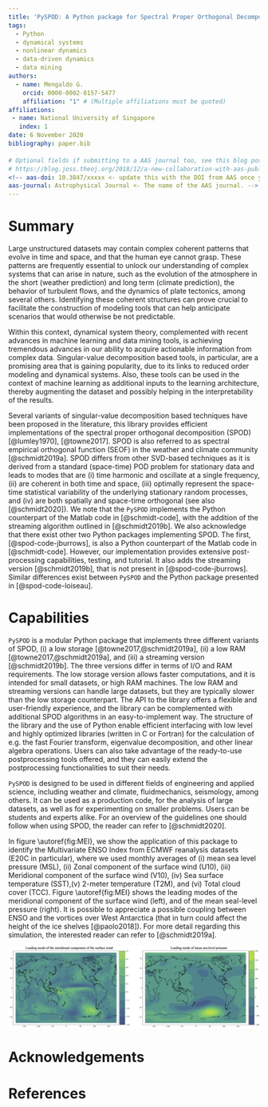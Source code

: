 ```yaml
---
title: 'PySPOD: A Python package for Spectral Proper Orthogonal Decomposition (SPOD)'
tags:
  - Python
  - dynamical systems
  - nonlinear dynamics
  - data-driven dynamics
  - data mining
authors:
  - name: Mengaldo G.
    orcid: 0000-0002-0157-5477
    affiliation: "1" # (Multiple affiliations must be quoted)
affiliations:
 - name: National University of Singapore
   index: 1
date: 6 November 2020
bibliography: paper.bib

# Optional fields if submitting to a AAS journal too, see this blog post:
# https://blog.joss.theoj.org/2018/12/a-new-collaboration-with-aas-publishing
<!-- aas-doi: 10.3847/xxxxx <- update this with the DOI from AAS once you know it.
aas-journal: Astrophysical Journal <- The name of the AAS journal. -->
---
```


# Summary

Large unstructured datasets may contain complex coherent patterns that 
evolve in time and space, and that the human eye cannot grasp. These 
patterns are frequently essential to unlock our understanding of complex 
systems that can arise in nature, such as the evolution of the atmosphere 
in the short (weather prediction) and long term (climate prediction), 
the behavior of turbulent flows, and the dynamics of plate tectonics, 
among several others. Identifying these coherent structures can 
prove crucial to facilitate the construction of modeling tools that can 
help anticipate scenarios that would otherwise be not predictable.

Within this context, dynamical system theory, complemented with recent 
advances in machine learning and data mining tools, is achieving tremendous 
advances in our ability to acquire actionable information from complex 
data. Singular-value decomposition based tools, in particular, are a 
promising area that is gaining popularity, due to its links to reduced 
order modeling and dynamical systems. Also, these tools can be used in 
the context of machine learning as additional inputs to the learning 
architecture, thereby augmenting the dataset and possibly helping in 
the interpretability of the results. 

Several variants of singular-value decomposition based techniques 
have been proposed in the literature, this library provides efficient 
implementations of the spectral proper orthogonal decomposition 
(SPOD) [@lumley1970], [@towne2017]. SPOD is also referred to as spectral 
empirical orthogonal function (SEOF) in the weather and climate community 
[@schmidt2019a]. SPOD differs from other SVD-based techniques as it is 
derived from a standard (space-time) POD problem for stationary data and 
leads to modes that are (i) time harmonic and oscillate at a single frequency, 
(ii) are coherent in both time and space, (iii) optimally represent the space-time
statistical variability of the underlying stationary random processes, and 
(iv) are both spatially and space-time orthogonal (see also [@schmidt2020]). 
We note that the `PySPOD` implements the Python counterpart of the Matlab 
code in [@schmidt-code], with the addition of the streaming algorithm outlined 
in [@schmidt2019b]. We also acknowledge that there exist other two Python 
packages implementing SPOD. The first, [@spod-code-jburrows], is also a 
Python counterpart of the Matlab code in [@schmidt-code]. However, our 
implementation provides extensive post-processing capabilities, testing, 
and tutorial. It also adds the streaming version [@schmidt2019b], that 
is not present in [@spod-code-jburrows]. Similar differences exist between 
`PySPOD` and the Python package presented in [@spod-code-loiseau].

# Capabilities 

`PySPOD` is a modular Python package that implements three different 
variants of SPOD, (i) a low storage [@towne2017,@schmidt2019a], 
(ii) a low RAM [@towne2017,@schmidt2019a], and (iii) a streaming version 
[@schmidt2019b]. The three versions differ in terms of I/O and RAM requirements. 
The low storage version allows faster computations, and it is intended for small 
datasets, or high RAM machines. The low RAM and streaming versions can handle 
large datasets, but they are typically slower than the low storage counterpart. 
The API to the library offers a flexible and user-friendly experience, and 
the library can be complemented with additional SPOD algorithms in an easy-to-implement
way. The structure of the library and the use of Python enable efficient 
interfacing with low level and highly optimized libraries (written in C 
or Fortran) for the calculation of e.g. the fast Fourier transform, eigenvalue 
decomposition, and other linear algebra operations. Users can also take advantage 
of the ready-to-use postprocessing tools offered, and they can easily extend 
the postprocessing functionalities to suit their needs. 

`PySPOD` is designed to be used in different fields of engineering and applied 
science, including weather and climate, fluidmechanics, seismology, among others.
It can be used as a production code, for the analysis of large datasets, as well 
as for experimenting on smaller problems. Users can be students and experts alike.
For an overview of the guidelines one should follow when using SPOD, the reader 
can refer to [@schmidt2020].

In figure \autoref{fig:MEI}, we show the application of this package to identify 
the Multivariate ENSO Index from ECMWF reanalysis datasets (E20C in particular), 
where we used monthly averages of (i) mean sea level pressure (MSL), (ii) Zonal 
component of the surface wind (U10), (iii) Meridional component of the surface 
wind (V10), (iv) Sea surface temperature (SST),(v) 2-meter temperature (T2M), 
and (vi) Total cloud cover (TCC). Figure \autoref{fig:MEI} shows the leading 
modes of the meridional component of the surface wind (left), and of the mean 
seal-level pressure (right). It is possible to appreciate a possible coupling 
between ENSO and the vortices over West Antarctica (that in turn could affect 
the height of the ice shelves [@paolo2018]). For more detail regarding this 
simulation, the interested reader can refer to [@schmidt2019a].

![Identification of the Multivariate ENSO Index (MEI) from ECMWF reanalysis data.\label{fig:MEI}](../readme/MEI.png)



# Acknowledgements

# References

